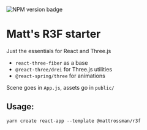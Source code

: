 ![NPM version badge](https://img.shields.io/npm/v/@mattrossman/cra-template-r3f)

# Matt's R3F starter

Just the essentials for React and Three.js

- `react-three-fiber` as a base
- `@react-three/drei` for Three.js utilities
- `@react-spring/three` for animations

Scene goes in `App.js`, assets go in `public/`

## Usage:

```
yarn create react-app --template @mattrossman/r3f
```
